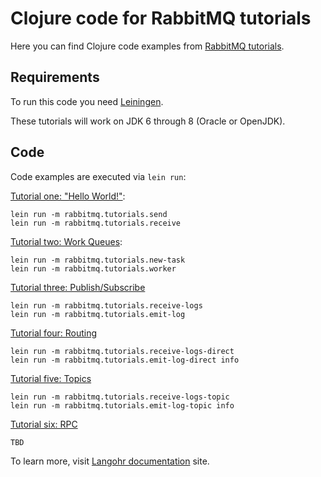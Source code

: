 # Clojure code for RabbitMQ tutorials

Here you can find Clojure code examples from
[RabbitMQ tutorials](http://www.rabbitmq.com/getstarted.html).

## Requirements

To run this code you need [Leiningen](http://leiningen.org).

These tutorials will work on JDK 6 through 8 (Oracle or OpenJDK).

## Code

Code examples are executed via `lein run`:

[Tutorial one: "Hello World!"](http://www.rabbitmq.com/tutorial-one-java.html):

    lein run -m rabbitmq.tutorials.send
    lein run -m rabbitmq.tutorials.receive

[Tutorial two: Work Queues](http://www.rabbitmq.com/tutorial-two-java.html):

    lein run -m rabbitmq.tutorials.new-task
    lein run -m rabbitmq.tutorials.worker

[Tutorial three: Publish/Subscribe](http://www.rabbitmq.com/tutorial-three-java.html)

    lein run -m rabbitmq.tutorials.receive-logs
    lein run -m rabbitmq.tutorials.emit-log

[Tutorial four: Routing](http://www.rabbitmq.com/tutorial-four-java.html)

    lein run -m rabbitmq.tutorials.receive-logs-direct
    lein run -m rabbitmq.tutorials.emit-log-direct info

[Tutorial five: Topics](http://www.rabbitmq.com/tutorial-five-java.html)

    lein run -m rabbitmq.tutorials.receive-logs-topic
    lein run -m rabbitmq.tutorials.emit-log-topic info

[Tutorial six: RPC](http://www.rabbitmq.com/tutorial-six-java.html)

    TBD

To learn more, visit [Langohr documentation](http://clojurerabbitmq.info) site.
